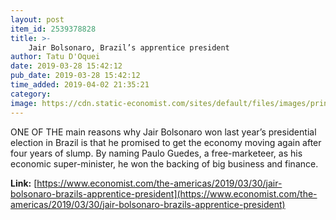 ```yaml
---
layout: post
item_id: 2539378828
title: >-
    Jair Bolsonaro, Brazil’s apprentice president
author: Tatu D'Oquei
date: 2019-03-28 15:42:12
pub_date: 2019-03-28 15:42:12
time_added: 2019-04-02 21:35:21
category: 
image: https://cdn.static-economist.com/sites/default/files/images/print-edition/20190330_AMD001_0.jpg
---
```


ONE OF THE main reasons why Jair Bolsonaro won last year’s presidential election in Brazil is that he promised to get the economy moving again after four years of slump. By naming Paulo Guedes, a free-marketeer, as his economic super-minister, he won the backing of big business and finance.

**Link:** [https://www.economist.com/the-americas/2019/03/30/jair-bolsonaro-brazils-apprentice-president](https://www.economist.com/the-americas/2019/03/30/jair-bolsonaro-brazils-apprentice-president)

